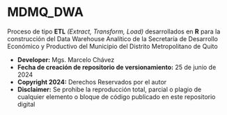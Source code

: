 # MDMQ_DWA
Proceso de tipo **ETL** _*(Extract, Transform, Load)*_ desarrollados en **R** para la construcción del Data Warehouse Analítico de la Secretaría de Desarrollo Económico y Productivo del Municipio del Distrito Metropolitano de Quito

- **Developer:** Mgs. Marcelo Chávez
- **Fecha de creación de repositorio de versionamiento:** 25 de junio de 2024
- **Copyright 2024:** Derechos Reservados por el autor
- **Disclaimer:** Se prohibe la reproducción total, parcial o plagio de cualquier elemento o bloque de código publicado en este repositorio digital
